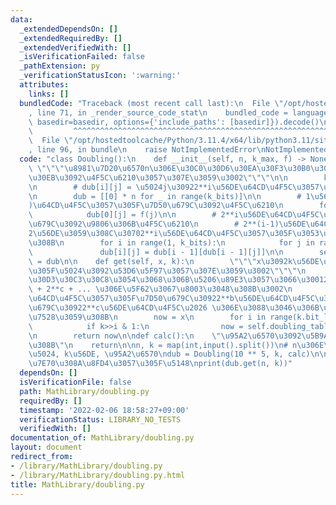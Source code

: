 ```yaml
---
data:
  _extendedDependsOn: []
  _extendedRequiredBy: []
  _extendedVerifiedWith: []
  _isVerificationFailed: false
  _pathExtension: py
  _verificationStatusIcon: ':warning:'
  attributes:
    links: []
  bundledCode: "Traceback (most recent call last):\n  File \"/opt/hostedtoolcache/Python/3.11.4/x64/lib/python3.11/site-packages/onlinejudge_verify/documentation/build.py\"\
    , line 71, in _render_source_code_stat\n    bundled_code = language.bundle(stat.path,\
    \ basedir=basedir, options={'include_paths': [basedir]}).decode()\n          \
    \         ^^^^^^^^^^^^^^^^^^^^^^^^^^^^^^^^^^^^^^^^^^^^^^^^^^^^^^^^^^^^^^^^^^^^^^^^^^^^^^^^^\n\
    \  File \"/opt/hostedtoolcache/Python/3.11.4/x64/lib/python3.11/site-packages/onlinejudge_verify/languages/python.py\"\
    , line 96, in bundle\n    raise NotImplementedError\nNotImplementedError\n"
  code: "class Doubling():\n    def __init__(self, n, k_max, f) -> None:\n       \
    \ \"\"\"\u8981\u7D20\u6570n\u306E\u30C0\u30D6\u30EA\u30F3\u30B0\u30C6\u30FC\u30D6\
    \u30EB\u3092\u4F5C\u6210\u3057\u307E\u3059\u3002\"\"\"\n\n        k_bits = k_max.bit_length()\n\
    \n        # dub[i][j] = \u5024j\u30922**i\u56DE\u64CD\u4F5C\u3057\u305F\u7D50\u679C\
    \n        dub = [[0] * n for _ in range(k_bits)]\n\n        # 1\u56DE(2**0\u56DE\
    )\u64CD\u4F5C\u3057\u305F\u7D50\u679C\u3092\u4F5C\u6210\n        for j in range(n):\n\
    \            dub[0][j] = f(j)\n\n        # 2**i\u56DE\u64CD\u4F5C\u3057\u305F\u7D50\
    \u679C\u3092\u9806\u306B\u4F5C\u6210\n        # 2**(i-1)\u56DE\u64CD\u4F5C\u3092\
    2\u56DE\u3059\u308C\u30702**i\u56DE\u64CD\u4F5C\u3057\u305F\u3053\u3068\u306B\u306A\
    \u308B\n        for i in range(1, k_bits):\n            for j in range(n):\n \
    \               dub[i][j] = dub[i - 1][dub[i - 1][j]]\n\n        self.doubling_table\
    \ = dub\n\n    def get(self, x, k):\n        \"\"\"x\u3092k\u56DE\u64CD\u4F5C\u3057\
    \u305F\u5024\u3092\u53D6\u5F97\u3057\u307E\u3059\u3002\"\"\"\n        # k\u3092\
    \u30D3\u30C3\u30C8\u3054\u3068\u306B\u5206\u89E3\u3057\u3066\u30012**a + 2**b\
    \ + 2**c + ... \u306E\u5F62\u3067\u8003\u3048\u308B\u3002\n        # x\u30922**a\u56DE\
    \u64CD\u4F5C\u3057\u305F\u7D50\u679C\u30922**b\u56DE\u64CD\u4F5C\u3057\u305F\u7D50\
    \u679C\u30922**c\u56DE\u64CD\u4F5C\u2026 \u306E\u3088\u3046\u306B\u9806\u306B\u9069\
    \u7528\u3059\u308B\n        now = x\n        for i in range(k.bit_length()):\n\
    \            if k>>i & 1:\n                now = self.doubling_table[i][now]\n\
    \n        return now\n\ndef calc():\n    \"\u95A2\u6570\u3092\u5B9A\u7FA9\u3059\
    \u308B\"\n    return\n\nn, k = map(int,input().split())\n# n\u306E\u6700\u5927\
    \u5024, k\u56DE, \u95A2\u6570\ndub = Doubling(10 ** 5, k, calc)\n\n# n\u3092k\u56DE\
    \u7E70\u308A\u8FD4\u3057\u305F\u5148\nprint(dub.get(n, k))"
  dependsOn: []
  isVerificationFile: false
  path: MathLibrary/doubling.py
  requiredBy: []
  timestamp: '2022-02-06 18:58:27+09:00'
  verificationStatus: LIBRARY_NO_TESTS
  verifiedWith: []
documentation_of: MathLibrary/doubling.py
layout: document
redirect_from:
- /library/MathLibrary/doubling.py
- /library/MathLibrary/doubling.py.html
title: MathLibrary/doubling.py
---
```

